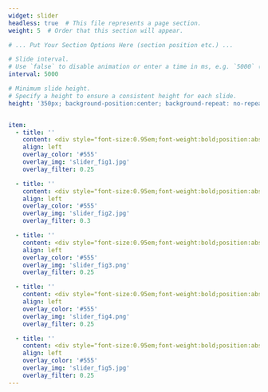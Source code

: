 ```yaml
---
widget: slider
headless: true  # This file represents a page section.
weight: 5  # Order that this section will appear.

# ... Put Your Section Options Here (section position etc.) ...

# Slide interval.
# Use `false` to disable animation or enter a time in ms, e.g. `5000` (5s).
interval: 5000

# Minimum slide height.
# Specify a height to ensure a consistent height for each slide.
height: '350px; background-position:center; background-repeat: no-repeat; background-size: cover'


item:
  - title: ''
    content: <div style="font-size:0.95em;font-weight:bold;position:absolute;bottom:0">Field work</div>
    align: left
    overlay_color: '#555'
    overlay_img: 'slider_fig1.jpg'
    overlay_filter: 0.25

  - title: ''
    content: <div style="font-size:0.95em;font-weight:bold;position:absolute;bottom:0">Lakes from space work</div>
    align: left
    overlay_color: '#555'
    overlay_img: 'slider_fig2.jpg'
    overlay_filter: 0.3

  - title: ''
    content: <div style="font-size:0.95em;font-weight:bold;position:absolute;bottom:0">Surface water networks</div>
    align: left
    overlay_color: '#555'
    overlay_img: 'slider_fig3.png'
    overlay_filter: 0.25

  - title: ''
    content: <div style="font-size:0.95em;font-weight:bold;position:absolute;bottom:0">Seeing the forest with LiDAR</div>
    align: left
    overlay_color: '#555'
    overlay_img: 'slider_fig4.png'
    overlay_filter: 0.25

  - title: ''
    content: <div style="font-size:0.95em;font-weight:bold;position:absolute;bottom:0">Field work</div>
    align: left
    overlay_color: '#555'
    overlay_img: 'slider_fig5.jpg'
    overlay_filter: 0.25
---
```


